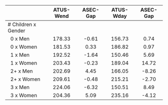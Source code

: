 
|                      |    ATUS-Wend |     ASEC-Gap |    ATUS-Wday |     ASEC-Gap |
| -------------------- | :----------: | :----------: | :----------: | :----------: |
| # Children x Gender  |              |              |              |              |
| &nbsp;&nbsp;0 x Men  |       178.33 |        -0.61 |       156.73 |         0.74 |
| &nbsp;&nbsp;0 x Women |       181.53 |         0.33 |       186.82 |         0.97 |
| &nbsp;&nbsp;1 x Men  |       192.52 |        -1.64 |       150.46 |         5.69 |
| &nbsp;&nbsp;1 x Women |       203.43 |        -0.23 |       189.04 |        14.72 |
| &nbsp;&nbsp;2+ x Men |       202.69 |         4.45 |       166.05 |        -8.26 |
| &nbsp;&nbsp;2+ x Women |       209.61 |        -0.48 |       215.21 |        -2.70 |
| &nbsp;&nbsp;3 x Men  |       224.06 |        -6.32 |       150.51 |         8.49 |
| &nbsp;&nbsp;3 x Women |       204.36 |         5.09 |       235.16 |        -4.12 |

